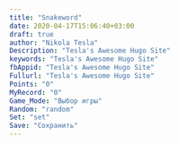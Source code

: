 ```yaml
---
title: "Snakeword"
date: 2020-04-17T15:06:40+03:00
draft: true
author: "Nikola Tesla"
Description: "Tesla's Awesome Hugo Site"
keywords: "Tesla's Awesome Hugo Site"
fbAppid: "Tesla's Awesome Hugo Site"
Fullurl: "Tesla's Awesome Hugo Site"
Points: "0"
MyRecord: "0"
Game_Mode: "Выбор игры"
Random: "random"
Set: "set"
Save: "Сохранить"
---
```

